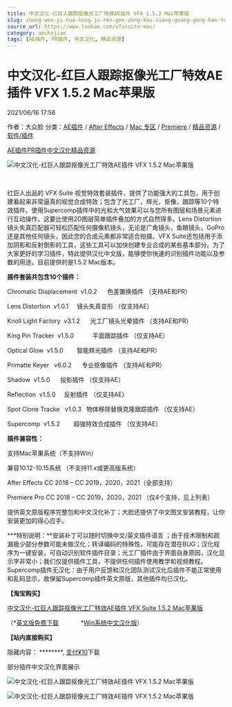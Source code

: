 ```yaml
---
title: 中文汉化-红巨人跟踪抠像光工厂特效AE插件 VFX 1.5.2 Mac苹果版
slug: zhong-wen-yi-hua-hong-ju-ren-gen-zong-kou-xiang-guang-gong-han-te-xiao-aecha-jian-vfx-1-5-2-macping-guo-ban
source_url: https://www.lookae.com/vfxsuite-mac/
category: aechajian
tags: [AE插件, PR插件, 中文汉化, 精品资源]
---
```

# 中文汉化-红巨人跟踪抠像光工厂特效AE插件 VFX 1.5.2 Mac苹果版

2021/06/16 17:56

作者：大众脸
分类：[AE插件](https://www.lookae.com/after-effects/aechajian/) / [After Effects](https://www.lookae.com/after-effects/) / [Mac 专区](https://www.lookae.com/mac-osx/) / [Premiere](https://www.lookae.com/qitarjcj/premierezy/) / [精品资源](https://www.lookae.com/fufei/) / [软件/插件](https://www.lookae.com/qitarjcj/)

[AE插件](https://www.lookae.com/tag/ae%e6%8f%92%e4%bb%b6/)[PR插件](https://www.lookae.com/tag/pr%e6%8f%92%e4%bb%b6/)[中文汉化](https://www.lookae.com/tag/%e4%b8%ad%e6%96%87%e6%b1%89%e5%8c%96/)[精品资源](https://www.lookae.com/tag/%e7%b2%be%e5%93%81%e8%b5%84%e6%ba%90/)

![中文汉化-红巨人跟踪抠像光工厂特效AE插件 VFX 1.5.2 Mac苹果版](https://www.lookae.com/wp-content/uploads/2021/06/VFX-152-MAC-.jpg "中文汉化-红巨人跟踪抠像光工厂特效AE插件 VFX 1.5.2 Mac苹果版-LookAE.com")

[﻿﻿﻿](https://cloud.video.taobao.com//play/u/705956171/p/1/e/6/t/1/314079796492.mp4)

红巨人出品的 VFX Suite 视觉特效套装插件，提供了功能强大的工具包，用于创建看起来非常逼真的视觉合成特效；包含了光工厂，辉光，抠像，跟踪等10个特效插件。使用Supercomp插件中的光和大气效果可以与您所有图层和场景元素进行互动操作，这要比使用2D图层简单插件叠加的方式自然得多。Lens Distortion镜头失真匹配器可轻松匹配任何摄像机镜头，无论是广角镜头，鱼眼镜头，GoPro还是其他任何镜头，因此您的合成元素都非常适合拍摄。VFX Suite还包括用于添加阴影和反射倒影的工具，这些工具可以加快创建专业合成的某些基本部分。为了大家更好的学习插件，特此提供汉化中文版，能够使你快速的识别插件功能以及参数的用途。目前提供的是1.5.2 Mac版本。

**插件套装共包含10个插件：**

Chromatic Displacement  v1.0.2      色差置换插件 （支持AE和PR）

Lens Distortion  v1.0.1     镜头失真变形 （仅支持AE）

Knoll Light Factory  v3.1.2      光工厂镜头光晕插件 （支持AE和PR）

King Pin Tracker  v1.5.0           平面跟踪插件 （仅支持AE）

Optical Glow  v1.5.0        智能辉光插件 （支持AE和PR）

Primatte Keyer   v6.0.2      专业抠像插件 （支持AE和PR）

Shadow  v1.5.0      投影插件 （仅支持AE）

Reflection  v1.5.0     反射插件 （仅支持AE）

Spot Clone Tracke   v1.0.3   物体移除替换克隆跟踪插件 （仅支持AE）

Supercomp  v1.5.2        超强特效合成插件 （仅支持AE）

**插件兼容性：**

支持Mac苹果系统（不支持Win）

兼容10.12-10.15系统 （不支持11.x或更高版系统）

After Effects CC 2018 – CC 2019，2020，2021（全部支持）

Premiere Pro CC 2018 – CC 2019，2020，2021 （仅4个支持，见上列表）

提供英文原版程序完整包和中文汉化补丁；大脸还提供了中文图文安装教程，让你安装更加的得心应手。

**\*特别说明：**安装补丁可以随时切换中文/英文插件语言 ；由于技术限制和疏漏极少部分参数可能未做汉化；转译编码的特殊性，可能存在潜在BUG；汉化程序为一键安装，可自动识别软件插件目录；光工厂插件由于界面自身原因，汉化显示字非常小；我们仅提供插件工具，不提供任何插件使用教学和视频教程。Supercomp插件无汉化：由于用户反馈和汉化团队测试汉化后插件不能正常使用和乱码显示，故保留Supercomp插件英文原版，其他插件均已汉化。

**【淘宝购买】**

[中文汉化-红巨人跟踪抠像光工厂特效AE插件 VFX Suite 1.5.2 Mac苹果版](https://item.taobao.com/item.htm?ft=t&id=647914177220)

（\*[英文版免费下载](https://www.lookae.com/vfx-152/)             \*[Win系统中文汉化版](https://www.lookae.com/vfx-suite-ch/)）

**【站内直接购买】**

隐藏内容：
\*\*\*\*\*\*\*\*,
[支付¥10](https://www.lookae.com/wp-login.php?redirect_to=https%3A%2F%2Fwww.lookae.com%2Fvfxsuite-mac%2F)下载

部分插件中文汉化界面展示

![中文汉化-红巨人跟踪抠像光工厂特效AE插件 VFX 1.5.2 Mac苹果版](https://img.alicdn.com/imgextra/i4/705956171/O1CN01l3AjiQ1vSMoEftyad_!!705956171.jpg "中文汉化-红巨人跟踪抠像光工厂特效AE插件 VFX 1.5.2 Mac苹果版-LookAE.com")

![中文汉化-红巨人跟踪抠像光工厂特效AE插件 VFX 1.5.2 Mac苹果版](https://img.alicdn.com/imgextra/i4/705956171/O1CN01Ps5Rz91vSMo6qj6UP_!!705956171.jpg "中文汉化-红巨人跟踪抠像光工厂特效AE插件 VFX 1.5.2 Mac苹果版-LookAE.com")

